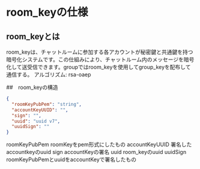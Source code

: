 # room_keyの仕様

## room_keyとは

room_keyは、チャットルームに参加する各アカウントが秘密鍵と共通鍵を持つ暗号化システムです。この仕組みにより、チャットルーム内のメッセージを暗号化して送受信できます。groupではroom_keyを使用してgroup_keyを配布して通信する。
アルゴリズム: rsa-oaep

##　room_keyの構造

```json
{
  "roomKeyPubPem": "string",
  "accountKeyUUID": "",
  "sign": "",
  "uuid": "uuid v7",
  "uuidSign": ""
}
```

roomKeyPubPem roomKeyをpem形式にしたもの accountKeyUUID 署名したaccountkeyのuuid
sign accountKeyの署名 uuid room_keyのuuid uuidSign
roomKeyPubPemとuuidをaccountKeyで署名したもの
